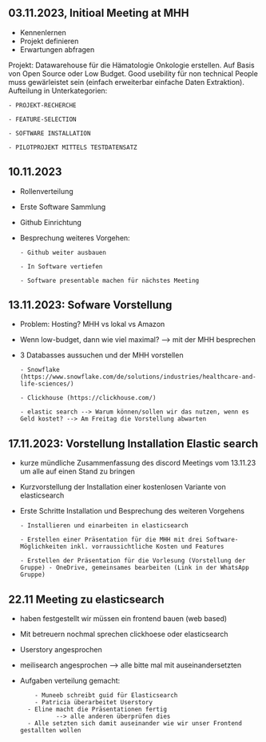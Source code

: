 ## 03.11.2023, Initioal Meeting at MHH
  - Kennenlernen
  - Projekt definieren
  - Erwartungen abfragen

Projekt:
  Datawarehouse für die Hämatologie Onkologie erstellen. Auf Basis von Open Source oder Low Budget. Good usebility für non technical People muss gewärleistet sein (einfach erweiterbar einfache Daten Extraktion).
  Aufteilung in Unterkategorien:
  
    - PROJEKT-RECHERCHE

    - FEATURE-SELECTION

    - SOFTWARE INSTALLATION
    
    - PILOTPROJEKT MITTELS TESTDATENSATZ


## 10.11.2023
  - Rollenverteilung
  - Erste Software Sammlung
  - Github Einrichtung
  - Besprechung weiteres Vorgehen:

        - Github weiter ausbauen

        - In Software vertiefen

        - Software presentable machen für nächstes Meeting


## 13.11.2023: Sofware Vorstellung
- Problem: Hosting? MHH vs lokal vs Amazon

- Wenn low-budget, dann wie viel maximal? --> mit der MHH besprechen

- 3 Databasses aussuchen und der MHH vorstellen

      - Snowflake (https://www.snowflake.com/de/solutions/industries/healthcare-and-life-sciences/)
    
      - Clickhouse (https://clickhouse.com/)
    
      - elastic search --> Warum können/sollen wir das nutzen, wenn es Geld kostet? --> Am Freitag die Vorstellung abwarten


## 17.11.2023: Vorstellung Installation Elastic search
- kurze mündliche Zusammenfassung des discord Meetings vom 13.11.23 um alle auf einen Stand zu bringen

- Kurzvorstellung der Installation einer kostenlosen Variante von elasticsearch

- Erste Schritte Installation und Besprechung des weiteren Vorgehens

      - Installieren und einarbeiten in elasticsearch
  
      - Erstellen einer Präsentation für die MHH mit drei Software-Möglichkeiten inkl. vorraussichtliche Kosten und Features
    
      - Erstellen der Präsentation für die Vorlesung (Vorstellung der Gruppe) - OneDrive, gemeinsames bearbeiten (Link in der WhatsApp Gruppe)



## 22.11 Meeting zu elasticsearch

- haben festgestellt wir müssen ein frontend bauen (web based)
- Mit betreuern nochmal sprechen clickhoese oder elasticsearch
- Userstory angesprochen
- meilisearch angesprochen --> alle bitte mal mit auseinandersetzten
- Aufgaben verteilung gemacht:
  
		  - Muneeb schreibt guid für Elasticsearch
		  - Patricia überarbeitet Userstory
	  	- Eline macht die Präsentationen fertig
			    --> alle anderen überprüfen dies
	  	- Alle setzten sich damit auseinander wie wir unser Frontend gestallten wollen
    
  
    
